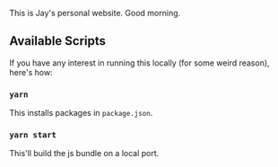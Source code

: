 This is Jay's personal website. Good morning.

## Available Scripts

If you have any interest in running this locally (for some weird reason), here's how:

### `yarn`
This installs packages in `package.json`.

### `yarn start`
This'll build the js bundle on a local port.
